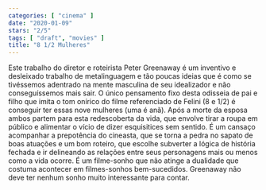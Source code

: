 ```yaml
---
categories: [ "cinema" ]
date: "2020-01-09"
stars: "2/5"
tags: [ "draft", "movies" ]
title: "8 1/2 Mulheres"
---
```

Este trabalho do diretor e roteirista Peter Greenaway é um inventivo e
desleixado trabalho de metalinguagem e tão poucas ideias que é como
se tivéssemos adentrado na mente masculina de seu idealizador e não
conseguíssemos mais sair. O único pensamento fixo desta odisseia de
pai e filho que imita o tom onírico do filme referenciado de Felini
(8 e 1/2) é conseguir ter essas nove mulheres (uma é anã). Após a
morte da esposa ambos partem para esta redescoberta da vida, que envolve
tirar a roupa em público e alimentar o vício de dizer esquisitices
sem sentido. É um cansaço acompanhar a prepotência do cineasta,
que se torna a pedra no sapato de boas atuações e um bom roteiro,
que escolhe subverter a lógica de história fechada e ir delineando as
relações entre seus personagens mais ou menos como a vida ocorre. É
um filme-sonho que não atinge a dualidade que costuma acontecer em
filmes-sonhos bem-sucedidos. Greenaway não deve ter nenhum sonho muito
interessante para contar.
